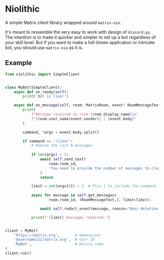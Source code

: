 # Niolithic

A simple Matrix client library wrapped around `matrix-nio`.

It's meant to ressemble the very easy to work with design of `discord.py`. The intention is to make it quicker and simpler to set up a bot regardless of your skill level. But if you want to make a full-blown application or intricate bot, you should use `matrix-nio` as it is.

## Example

```py
from niolithic import SimpleClient


class MyBot(SimpleClient):
    async def on_ready(self):
        print('Bot is live!')

    async def on_message(self, room: MatrixRoom, event: RoomMessageText):
        print(
            f"Message received in room {room.display_name}\n"
            f"{room.user_name(event.sender)} | {event.body}"
        )

        command, *args = event.body.split()

        if command == '!clear':
            # Remove the last N messages
            
            if len(args) < 1:
                await self.send_text(
                    room.room_id,
                    'You need to provide the number of messages to clear out. Ex. `!clear 10`'
                )
                return

            limit = int(args[0]) + 1  # Plus 1 to include the command
            
            async for message in self.get_messages(
                    room.room_id, (RoomMessageText,), limit=limit):

                await self.redact_event(message, reason='Mass deletion by `!clear`')

            print(f'{limit} messages redacted.')


client = MyBot(
    'https://matrix.org',       # Homeserver
    '@username123:matrix.org',  # User ID
    'MyBot',                    # Device name
)
client.run()
```